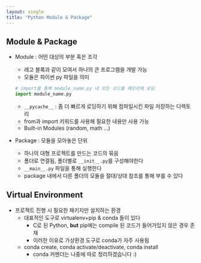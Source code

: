 ```yaml
---
layout: single
title: "Python Module & Package"
---
```

## Module & Package

* Module : 어떤 대상의 부분 혹은 조각

  * 레고 블록과 같이 모여서 하나의 큰 프로그램을 개발 가능
  * 모듈은 파이썬 py 파일을 의미

  ```python
  # import를 통해 module_name.py 내 모든 코드를 메모리에 로딩 
  import module_name.py
  ```

  * ```__pycache__``` : 좀 더 빠르게 로딩하기 위해 컴파일시킨 파일 저장하는 디렉토리
  * from과 import 키워드를 사용해 필요한 내용만 사용 가능
  * Built-in Modules (random, math ...)

* Package : 모듈을 모아놓은 단위

  * 하나의 대형 프로젝트를 만드는 코드의 묶음
  * 폴더로 연결됨, 폴더별로 ```__init__.py```를 구성해야한다
  * ```__main__.py``` 파일을 통해 실행한다
  * package 내에서 다른 폴더의 모듈을 절대/상대 참조를 통해 부를 수 있다



## Virtual Environment

* 프로젝트 진행 시 필요한 패키지만 설치하는 환경
  * 대표적인 도구로 virtualenv+pip & conda 들이 있다
    * C로 된 Python, **but** pip에는 compile 된 코드가 들어가있지 않은 경우 존재
    * 이러한 이유로 가상환경 도구로 conda가 자주 사용됨
  * conda create, conda activate/deactivate, conda install
    * conda 커멘더는 나중에 따로 정리하겠습니다 :)

